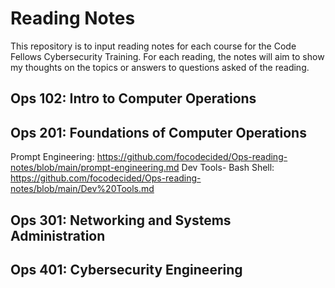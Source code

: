 # Reading Notes
This repository is to input reading notes for each course for the Code Fellows Cybersecurity Training.
For each reading, the notes will aim to show my thoughts on the topics or answers to questions asked of the reading.

## Ops 102: Intro to Computer Operations


## Ops 201: Foundations of Computer Operations
Prompt Engineering: https://github.com/focodecided/Ops-reading-notes/blob/main/prompt-engineering.md
Dev Tools- Bash Shell: https://github.com/focodecided/Ops-reading-notes/blob/main/Dev%20Tools.md

## Ops 301: Networking and Systems Administration


## Ops 401: Cybersecurity Engineering

